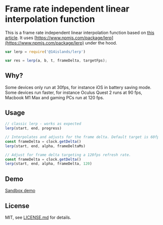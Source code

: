 # Frame rate independent linear interpolation function

This is a frame rate independent linear interpolation function based on [this article](http://www.rorydriscoll.com/2016/03/07/frame-rate-independent-damping-using-lerp/). It uses [https://www.npmjs.com/package/lerp](https://www.npmjs.com/package/lerp) under the hood.

```js
var lerp = require('@14islands/lerp')

var res = lerp(a, b, t, frameDelta, targetFps);
```

## Why?

Some devices only run at 30fps, for instance iOS in battery saving mode.
Some devices run faster, for instance Oculus Quest 2 runs at 90 fps, Macbook M1 Max and gaming PCs run at 120 fps.

## Usage

```js
// classic lerp - works as expected
lerp(start, end, progress)

// Interpolates and adjusts for the frame delta. Default target is 60fps.
const frameDelta = clock.getDelta()
lerp(start, end, alpha, frameDeltaMs)

// Adjust for frame delta targeting a 120fps refresh rate.
const frameDelta = clock.getDelta()
lerp(start, end, alpha, frameDelta, 120)
```

## Demo
[Sandbox demo](https://codesandbox.io/s/fps-independent-lerp-pdiq2)

## License

MIT, see [LICENSE.md](http://github.com/14islands/lerp/blob/master/LICENSE.md) for details.
